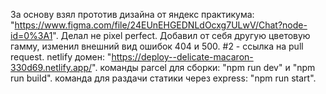 За основу взял прототив дизайна от яндекс практикума: "https://www.figma.com/file/24EUnEHGEDNLdOcxg7ULwV/Chat?node-id=0%3A1". Делал не pixel perfect. Добавил от себя другую цветовую гамму, изменил внешний вид ошибок 404 и 500. #2 - ссылка на pull request. netlify домен: "https://deploy--delicate-macaron-330d69.netlify.app/". команды parcel для сборки: "npm run dev" и "npm run build". команда для раздачи статики через express: "npm run start".
